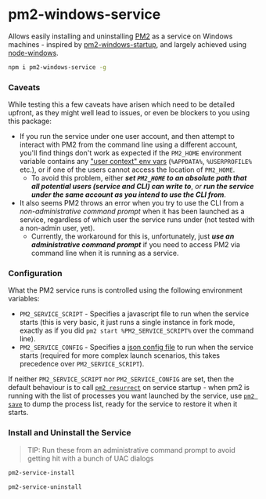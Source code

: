 # pm2-windows-service

Allows easily installing and uninstalling [PM2](https://github.com/Unitech/PM2/) as a service on Windows machines - inspired by [pm2-windows-startup](https://github.com/marklagendijk/node-pm2-windows-startup), and largely achieved using [node-windows](https://github.com/coreybutler/node-windows).

```sh
npm i pm2-windows-service -g
```

### **Caveats**
While testing this a few caveats have arisen which need to be detailed upfront, as they might well lead to issues, or even be blockers to you using this package:
  - If you run the service under one user account, and then attempt to interact with PM2 from the command line using a different account, you'll find things don't work as expected if the `PM2_HOME` environment variable contains any ["user context" env vars](https://technet.microsoft.com/en-us/library/cc749104.aspx#BKMK_2) (`%APPDATA%`, `%USERPROFILE%` etc.), or if one of the users cannot access the location of `PM2_HOME`.
    - To avoid this problem, either ***set `PM2_HOME` to an absolute path that all potential users (service and CLI) can write to***, *or* ***run the service under the same account as you intend to use the CLI from***.
  - It also seems PM2 throws an error when you try to use the CLI from a *non-administrative command prompt* when it has been launched as a service, regardless of which user the service runs under (not tested with a non-admin user, yet).
    - Currently, the workaround for this is, unfortunately, just ***use an administrative command prompt*** if you need to access PM2 via command line when it is running as a service.

### Configuration
What the PM2 service runs is controlled using the following environment variables:
  - `PM2_SERVICE_SCRIPT` - Specifies a javascript file to run when the service starts (this is very basic, it just runs a single instance in fork mode, exactly as if you did `pm2 start %PM2_SERVICE_SCRIPT%` over the command line).
  - `PM2_SERVICE_CONFIG` - Specifies a [json config file](http://pm2.keymetrics.io/docs/usage/application-declaration/) to run when the service starts (required for more complex launch scenarios, this takes precedence over `PM2_SERVICE_SCRIPT`).

If neither `PM2_SERVICE_SCRIPT` nor `PM2_SERVICE_CONFIG` are set, then the default behaviour is to call [`pm2 resurrect`](http://pm2.keymetrics.io/docs/usage/pm2-doc-single-page/#related-commands) on service startup - when pm2 is running with the list of processes you want launched by the service, use [`pm2 save`](http://pm2.keymetrics.io/docs/usage/pm2-doc-single-page/#related-commands) to dump the process list, ready for the service to restore it when it starts.

### Install and Uninstall the Service
> TIP: Run these from an administrative command prompt to avoid getting hit with a bunch of UAC dialogs

```sh
pm2-service-install

pm2-service-uninstall
```
